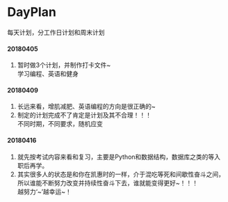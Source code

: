 # DayPlan
每天计划，分工作日计划和周末计划
#### 20180405
1. 暂时做3个计划，并制作打卡文件~  
学习编程、英语和健身
#### 20180409
1. 长远来看，增肌减肥、英语编程的方向是很正确的~
2. 制定的计划完成不了肯定是计划及其不合理！！！   
不同时期，不同要求，随机应变  
#### 20180416  
1. 就先按考试内容来看和复习，主要是Python和数据结构，数据库之类的等入职后再学。
2. 其实很多人的状态是和你在凯惠时的一样，介于混吃等死和间歇性奋斗之间，所以谁能不断努力改变并持续性奋斗下去，谁就能变得更好~！！！  
越努力‘~’越幸运~！
